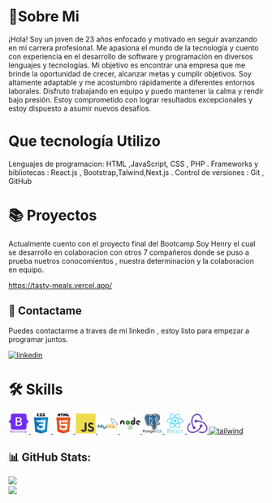 
# 🚀Sobre Mi  

¡Hola! Soy un joven de 23 años enfocado y motivado en seguir avanzando en mi carrera profesional. Me apasiona el mundo de la tecnología y cuento con experiencia en el desarrollo de software y programación en diversos lenguajes y tecnologías. Mi objetivo es encontrar una empresa que me brinde la oportunidad de crecer, alcanzar metas y cumplir objetivos.
Soy altamente adaptable y me acostumbro rápidamente a diferentes entornos laborales. Disfruto trabajando en equipo y puedo mantener la calma y rendir bajo presión. Estoy comprometido con lograr resultados excepcionales y estoy dispuesto a asumir nuevos desafíos.

# Que tecnología Utilizo 

Lenguajes de programacion: HTML ,JavaScript, CSS , PHP .
Frameworks y bibliotecas : React.js , Bootstrap,Talwind,Next.js .
Control de versiones : Git , GitHub

# 📚 Proyectos 
Actualmente cuento con el proyecto final del Bootcamp Soy Henry el cual se desarrollo en colaboracion con otros 7 compañeros donde se puso a prueba nuetros conocomientos , nuestra determinacion y la colaboracion en equipo.

https://tasty-meals.vercel.app/




## 🔗 Contactame
Puedes contactarme a traves de mi linkedin , estoy listo para empezar a programar juntos.

[![linkedin](https://img.shields.io/badge/linkedin-0A66C2?style=for-the-badge&logo=linkedin&logoColor=white)](https://www.linkedin.com/in/robert-henrry-le%C3%B3n-huaman-bbb044260/)


# 🛠 Skills

<p align="left"> <a href="https://getbootstrap.com" target="_blank" rel="noreferrer"> <img src="https://raw.githubusercontent.com/devicons/devicon/master/icons/bootstrap/bootstrap-plain-wordmark.svg" alt="bootstrap" width="40" height="40"/> </a> <a href="https://www.w3schools.com/css/" target="_blank" rel="noreferrer"> <img src="https://raw.githubusercontent.com/devicons/devicon/master/icons/css3/css3-original-wordmark.svg" alt="css3" width="40" height="40"/> </a> <a href="https://www.w3.org/html/" target="_blank" rel="noreferrer"> <img src="https://raw.githubusercontent.com/devicons/devicon/master/icons/html5/html5-original-wordmark.svg" alt="html5" width="40" height="40"/> </a> <a href="https://developer.mozilla.org/en-US/docs/Web/JavaScript" target="_blank" rel="noreferrer"> <img src="https://raw.githubusercontent.com/devicons/devicon/master/icons/javascript/javascript-original.svg" alt="javascript" width="40" height="40"/> </a> <a href="https://www.mysql.com/" target="_blank" rel="noreferrer"> <img src="https://raw.githubusercontent.com/devicons/devicon/master/icons/mysql/mysql-original-wordmark.svg" alt="mysql" width="40" height="40"/> </a> <a href="https://nodejs.org" target="_blank" rel="noreferrer"> <img src="https://raw.githubusercontent.com/devicons/devicon/master/icons/nodejs/nodejs-original-wordmark.svg" alt="nodejs" width="40" height="40"/> </a> <a href="https://www.postgresql.org" target="_blank" rel="noreferrer"> <img src="https://raw.githubusercontent.com/devicons/devicon/master/icons/postgresql/postgresql-original-wordmark.svg" alt="postgresql" width="40" height="40"/> </a> <a href="https://reactjs.org/" target="_blank" rel="noreferrer"> <img src="https://raw.githubusercontent.com/devicons/devicon/master/icons/react/react-original-wordmark.svg" alt="react" width="40" height="40"/> </a> <a href="https://redux.js.org" target="_blank" rel="noreferrer"> <img src="https://raw.githubusercontent.com/devicons/devicon/master/icons/redux/redux-original.svg" alt="redux" width="40" height="40"/> </a> <a href="https://tailwindcss.com/" target="_blank" rel="noreferrer"> <img src="https://www.vectorlogo.zone/logos/tailwindcss/tailwindcss-icon.svg" alt="tailwind" width="40" height="40"/> </a> </p>


## 📊 GitHub Stats:
![](https://github-readme-streak-stats.herokuapp.com/?user=az302001&hide_border=true)<br/>
![](https://github-readme-stats.vercel.app/api/top-langs/?username=az302001&hide_border=true&include_all_commits=false&count_private=true&layout=compact)
